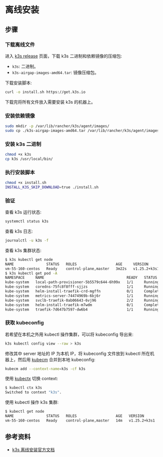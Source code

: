 # 离线安装

## 步骤

### 下载离线文件

进入 [k3s release](https://github.com/k3s-io/k3s/releases) 页面，下载 k3s 二进制和依赖镜像的压缩包:

* `k3s`: 二进制。
* `k3s-airgap-images-amd64.tar`: 镜像压缩包。

下载安装脚本:

```bash
curl -o install.sh https://get.k3s.io
```

下载完将所有文件放入需要安装 k3s 的机器上。

### 安装依赖镜像

```bash
sudo mkdir -p /var/lib/rancher/k3s/agent/images/
sudo cp ./k3s-airgap-images-amd64.tar /var/lib/rancher/k3s/agent/images/
```

### 安装 k3s 二进制

```bash
chmod +x k3s
cp k3s /usr/local/bin/
```

### 执行安装脚本

```bash
chmod +x install.sh
INSTALL_K3S_SKIP_DOWNLOAD=true ./install.sh
```

### 验证

查看 k3s 运行状态:

```bash
systemctl status k3s
```

查看 k3s 日志:

```bash
journalctl -u k3s -f
```

查看 k3s 集群状态:

```bash
$ k3s kubectl get node
NAME               STATUS   ROLES                  AGE     VERSION
vm-55-160-centos   Ready    control-plane,master   3m22s   v1.25.2+k3s1
$ k3s kubectl get pod -A
NAMESPACE     NAME                                      READY   STATUS      RESTARTS   AGE
kube-system   local-path-provisioner-5b5579c644-6h99x   1/1     Running     0          3m22s
kube-system   coredns-75fc8f8fff-sjjzs                  1/1     Running     0          3m22s
kube-system   helm-install-traefik-crd-mgffn            0/1     Completed   0          3m22s
kube-system   metrics-server-74474969b-6bj6r            1/1     Running     0          3m22s
kube-system   svclb-traefik-0ab06643-6vj96              2/2     Running     0          3m1s
kube-system   helm-install-traefik-m7wdm                0/1     Completed   2          3m22s
kube-system   traefik-7d647b7597-dw6b4                  1/1     Running     0          3m1s
```

### 获取 kubeconfig

若希望在本机之外用 kubectl 操作集群，可以将 kubeconfig 导出来:

```bash
k3s kubectl config view --raw > k3s
```

修改其中 server 地址的 IP 为本机 IP，将 kubeconfig 文件放到 kubectl 所在机器上，然后用 [kubecm](https://github.com/sunny0826/kubecm) 合并到本地 kubeconfig:

```bash
kubecm add --context-name=k3s -cf k3s
```

使用 [kubectx](https://github.com/ahmetb/kubectx) 切换 context:

```bash
$ kubectl ctx k3s
Switched to context "k3s".
```

使用 kubectl 操作 k3s 集群:

```bash
$ kubectl get node
NAME               STATUS   ROLES                  AGE   VERSION
vm-55-160-centos   Ready    control-plane,master   14m   v1.25.2+k3s1
```

## 参考资料

* [k3s 离线安装官方文档](https://docs.k3s.io/zh/installation/airgap)

